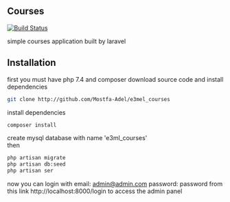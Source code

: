 
## Courses 

[![Build Status](https://travis-ci.org/joemccann/dillinger.svg?branch=master)](https://travis-ci.org/joemccann/dillinger)

simple courses application built by laravel 

## Installation
first you must have php 7.4 and composer
download source code and install dependencies  
```sh 
git clone http://github.com/Mostfa-Adel/e3mel_courses
```
install dependencies 
```sh 
composer install
```
create mysql database with name 'e3ml_courses'  
then 
```sh 
php artisan migrate
php artisan db:seed
php artisan ser
```
now you can login with email: admin@admin.com  password: password
from this link http://localhost:8000/login to access the admin panel
 

